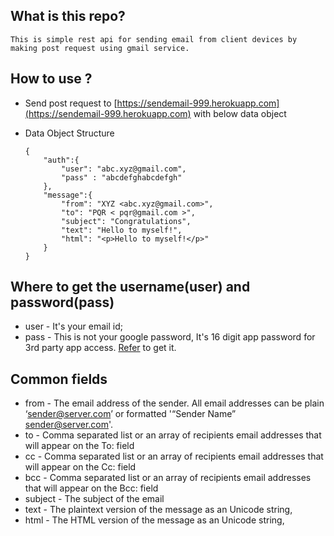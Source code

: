 ## What is this repo?
    This is simple rest api for sending email from client devices by making post request using gmail service.

## How to use ?

- Send post request to [https://sendemail-999.herokuapp.com](https://sendemail-999.herokuapp.com) with below data object
- Data Object Structure

  ```
  {
      "auth":{
          "user": "abc.xyz@gmail.com",
          "pass" : "abcdefghabcdefgh"
      },
      "message":{
          "from": "XYZ <abc.xyz@gmail.com>",
          "to": "PQR < pqr@gmail.com >",
          "subject": "Congratulations",
          "text": "Hello to myself!",
          "html": "<p>Hello to myself!</p>"
      }
  }
  ```

## Where to get the username(user) and password(pass)

- user - It's your email id;
- pass - This is not your google password, It's 16 digit app password for 3rd party app access. [Refer](https://support.google.com/mail/answer/185833?hl=en) to get it.

## Common fields

- from - The email address of the sender. All email addresses can be plain ‘sender@server.com’ or formatted '“Sender Name” sender@server.com'.
- to - Comma separated list or an array of recipients email addresses that will appear on the To: field
- cc - Comma separated list or an array of recipients email addresses that will appear on the Cc: field
- bcc - Comma separated list or an array of recipients email addresses that will appear on the Bcc: field
- subject - The subject of the email
- text - The plaintext version of the message as an Unicode string,
- html - The HTML version of the message as an Unicode string,
